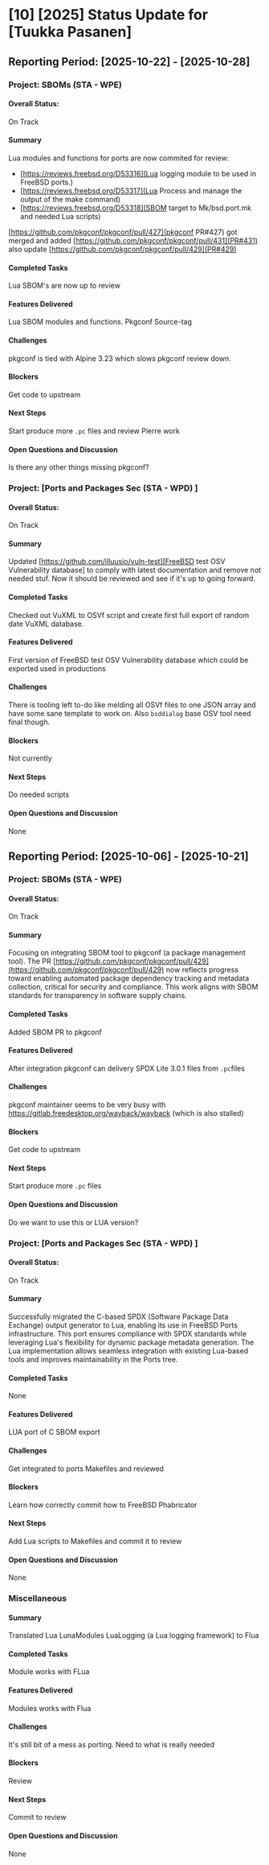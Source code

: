 # [10] [2025] Status Update for [Tuukka Pasanen]

[//]: <Week 42>
## **Reporting Period:** [2025-10-22] - [2025-10-28]

### Project: SBOMs (STA - WPE)
#### **Overall Status:**
On Track
#### **Summary**
Lua modules and functions for ports are now commited for review:
 - [https://reviews.freebsd.org/D53316](Lua logging module to be used in FreeBSD ports.)
 - [https://reviews.freebsd.org/D53317](Lua Process and manage the output of the make command)
 - [https://reviews.freebsd.org/D53318](SBOM target to Mk/bsd.port.mk and needed Lua scripts)

[https://github.com/pkgconf/pkgconf/pull/427](pkgconf PR#427) got merged and added [https://github.com/pkgconf/pkgconf/pull/431](PR#431)
also update [https://github.com/pkgconf/pkgconf/pull/429](PR#429)
#### **Completed Tasks**
Lua SBOM's are now up to review
#### **Features Delivered**
Lua SBOM modules and functions. Pkgconf Source-tag
#### **Challenges**
pkgconf is tied with Alpine 3.23 which slows pkgconf review down.
#### **Blockers**
Get code to upstream
#### **Next Steps**
Start produce more `.pc` files and review Pierre work
#### **Open Questions and Discussion**
Is there any other things missing pkgconf?

### Project: [Ports and Packages Sec (STA - WPD) ]
#### **Overall Status:**
On Track
#### **Summary**
Updated [https://github.com/illuusio/vuln-test][FreeBSD test OSV Vulnerability database] to comply with latest documentation and remove not needed stuf. Now it should be reviewed and see if it's up to going forward. 
#### **Completed Tasks**
Checked out VuXML to OSVf script and create first full export of random date VuXML database.
#### **Features Delivered**
First version of FreeBSD test OSV Vulnerability database which could be exported used in productions
#### **Challenges**
There is tooling left to-do like melding all OSVf files to one JSON array and have some sane template to work on. Also `bsddialog` base OSV tool need final though.
#### **Blockers**
Not currently
#### **Next Steps**
Do needed scripts
#### **Open Questions and Discussion**
None

[//]: <Week 41>
## **Reporting Period:** [2025-10-06] - [2025-10-21]

### Project: SBOMs (STA - WPE)
#### **Overall Status:**
On Track
#### **Summary**
Focusing on integrating SBOM tool to pkgconf (a package management tool). The PR [https://github.com/pkgconf/pkgconf/pull/429](https://github.com/pkgconf/pkgconf/pull/429) now reflects progress toward enabling automated package dependency tracking and metadata collection, critical for security and compliance. This work aligns with SBOM standards for transparency in software supply chains.
#### **Completed Tasks**
Added SBOM PR to pkgconf
#### **Features Delivered**
After integration pkgconf can delivery SPDX Lite 3.0.1 files from `.pc`files
#### **Challenges**
pkgconf maintainer seems to be very busy with https://gitlab.freedesktop.org/wayback/wayback (which is also stalled)
#### **Blockers**
Get code to upstream
#### **Next Steps**
Start produce more `.pc` files
#### **Open Questions and Discussion**
Do we want to use this or LUA version?

### Project: [Ports and Packages Sec (STA - WPD) ]
#### **Overall Status:**
On Track
#### **Summary**
Successfully migrated the C-based SPDX (Software Package Data Exchange) output generator to Lua, enabling its use in FreeBSD Ports infrastructure. This port ensures compliance with SPDX standards while leveraging Lua's flexibility for dynamic package metadata generation. The Lua implementation allows seamless integration with existing Lua-based tools and improves maintainability in the Ports tree.
#### **Completed Tasks**
None
#### **Features Delivered**
LUA port of C SBOM export
#### **Challenges**
Get integrated to ports Makefiles and reviewed
#### **Blockers**
Learn how correctly commit how to FreeBSD Phabricator
#### **Next Steps**
Add Lua scripts to Makefiles and commit it to review
#### **Open Questions and Discussion**
None

### Miscellaneous
#### **Summary**
Translated Lua LunaModules LuaLogging (a Lua logging framework) to Flua
#### **Completed Tasks**
Module works with FLua
#### **Features Delivered**
Modules works with Flua
#### **Challenges**
It's still bit of a mess as porting. Need to what is really needed
#### **Blockers**
Review
#### **Next Steps**
Commit to review
#### **Open Questions and Discussion**
None

[//]: <> (##########################################################)
